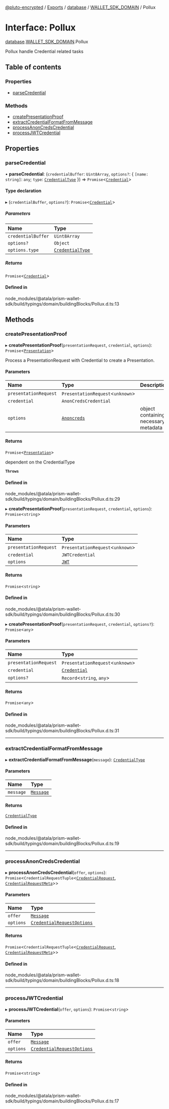 [@pluto-encrypted](../README.md) / [Exports](../modules.md) / [database](../modules/database-1.md) / [WALLET\_SDK\_DOMAIN](../modules/database-1.WALLET_SDK_DOMAIN.md) / Pollux

# Interface: Pollux

[database](../modules/database-1.md).[WALLET\_SDK\_DOMAIN](../modules/database-1.WALLET_SDK_DOMAIN.md).Pollux

Pollux
handle Credential related tasks

## Table of contents

### Properties

- [parseCredential](database-1.WALLET_SDK_DOMAIN.Pollux-1.md#parsecredential)

### Methods

- [createPresentationProof](database-1.WALLET_SDK_DOMAIN.Pollux-1.md#createpresentationproof)
- [extractCredentialFormatFromMessage](database-1.WALLET_SDK_DOMAIN.Pollux-1.md#extractcredentialformatfrommessage)
- [processAnonCredsCredential](database-1.WALLET_SDK_DOMAIN.Pollux-1.md#processanoncredscredential)
- [processJWTCredential](database-1.WALLET_SDK_DOMAIN.Pollux-1.md#processjwtcredential)

## Properties

### parseCredential

• **parseCredential**: (`credentialBuffer`: `Uint8Array`, `options?`: \{ `[name: string]`: `any`; `type`: [`CredentialType`](../enums/database-1.WALLET_SDK_DOMAIN.CredentialType.md)  }) => `Promise`\<[`Credential`](../classes/database-1.WALLET_SDK_DOMAIN.Credential.md)\>

#### Type declaration

▸ (`credentialBuffer`, `options?`): `Promise`\<[`Credential`](../classes/database-1.WALLET_SDK_DOMAIN.Credential.md)\>

##### Parameters

| Name | Type |
| :------ | :------ |
| `credentialBuffer` | `Uint8Array` |
| `options?` | `Object` |
| `options.type` | [`CredentialType`](../enums/database-1.WALLET_SDK_DOMAIN.CredentialType.md) |

##### Returns

`Promise`\<[`Credential`](../classes/database-1.WALLET_SDK_DOMAIN.Credential.md)\>

#### Defined in

node_modules/@atala/prism-wallet-sdk/build/typings/domain/buildingBlocks/Pollux.d.ts:13

## Methods

### createPresentationProof

▸ **createPresentationProof**(`presentationRequest`, `credential`, `options`): `Promise`\<[`Presentation`](database-1.WALLET_SDK_DOMAIN.Anoncreds.Presentation.md)\>

Process a PresentationRequest with Credential to create a Presentation.

#### Parameters

| Name | Type | Description |
| :------ | :------ | :------ |
| `presentationRequest` | `PresentationRequest`\<`unknown`\> |  |
| `credential` | `AnonCredsCredential` |  |
| `options` | [`Anoncreds`](database-1.WALLET_SDK_DOMAIN.Pollux.createPresentationProof.options.Anoncreds.md) | object containing necessary metadata |

#### Returns

`Promise`\<[`Presentation`](database-1.WALLET_SDK_DOMAIN.Anoncreds.Presentation.md)\>

dependent on the CredentialType

**`Throws`**

#### Defined in

node_modules/@atala/prism-wallet-sdk/build/typings/domain/buildingBlocks/Pollux.d.ts:29

▸ **createPresentationProof**(`presentationRequest`, `credential`, `options`): `Promise`\<`string`\>

#### Parameters

| Name | Type |
| :------ | :------ |
| `presentationRequest` | `PresentationRequest`\<`unknown`\> |
| `credential` | `JWTCredential` |
| `options` | [`JWT`](database-1.WALLET_SDK_DOMAIN.Pollux.createPresentationProof.options.JWT.md) |

#### Returns

`Promise`\<`string`\>

#### Defined in

node_modules/@atala/prism-wallet-sdk/build/typings/domain/buildingBlocks/Pollux.d.ts:30

▸ **createPresentationProof**(`presentationRequest`, `credential`, `options?`): `Promise`\<`any`\>

#### Parameters

| Name | Type |
| :------ | :------ |
| `presentationRequest` | `PresentationRequest`\<`unknown`\> |
| `credential` | [`Credential`](../classes/database-1.WALLET_SDK_DOMAIN.Credential.md) |
| `options?` | `Record`\<`string`, `any`\> |

#### Returns

`Promise`\<`any`\>

#### Defined in

node_modules/@atala/prism-wallet-sdk/build/typings/domain/buildingBlocks/Pollux.d.ts:31

___

### extractCredentialFormatFromMessage

▸ **extractCredentialFormatFromMessage**(`message`): [`CredentialType`](../enums/database-1.WALLET_SDK_DOMAIN.CredentialType.md)

#### Parameters

| Name | Type |
| :------ | :------ |
| `message` | [`Message`](../classes/database-1.WALLET_SDK_DOMAIN.Message-1.md) |

#### Returns

[`CredentialType`](../enums/database-1.WALLET_SDK_DOMAIN.CredentialType.md)

#### Defined in

node_modules/@atala/prism-wallet-sdk/build/typings/domain/buildingBlocks/Pollux.d.ts:19

___

### processAnonCredsCredential

▸ **processAnonCredsCredential**(`offer`, `options`): `Promise`\<`CredentialRequestTuple`\<[`CredentialRequest`](database-1.WALLET_SDK_DOMAIN.Anoncreds.CredentialRequest.md), [`CredentialRequestMeta`](database-1.WALLET_SDK_DOMAIN.Anoncreds.CredentialRequestMeta.md)\>\>

#### Parameters

| Name | Type |
| :------ | :------ |
| `offer` | [`Message`](../classes/database-1.WALLET_SDK_DOMAIN.Message-1.md) |
| `options` | [`CredentialRequestOptions`](database-1.WALLET_SDK_DOMAIN.CredentialRequestOptions.md) |

#### Returns

`Promise`\<`CredentialRequestTuple`\<[`CredentialRequest`](database-1.WALLET_SDK_DOMAIN.Anoncreds.CredentialRequest.md), [`CredentialRequestMeta`](database-1.WALLET_SDK_DOMAIN.Anoncreds.CredentialRequestMeta.md)\>\>

#### Defined in

node_modules/@atala/prism-wallet-sdk/build/typings/domain/buildingBlocks/Pollux.d.ts:18

___

### processJWTCredential

▸ **processJWTCredential**(`offer`, `options`): `Promise`\<`string`\>

#### Parameters

| Name | Type |
| :------ | :------ |
| `offer` | [`Message`](../classes/database-1.WALLET_SDK_DOMAIN.Message-1.md) |
| `options` | [`CredentialRequestOptions`](database-1.WALLET_SDK_DOMAIN.CredentialRequestOptions.md) |

#### Returns

`Promise`\<`string`\>

#### Defined in

node_modules/@atala/prism-wallet-sdk/build/typings/domain/buildingBlocks/Pollux.d.ts:17
